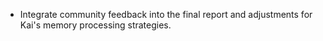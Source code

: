 - Integrate community feedback into the final report and adjustments for Kai's memory processing strategies.